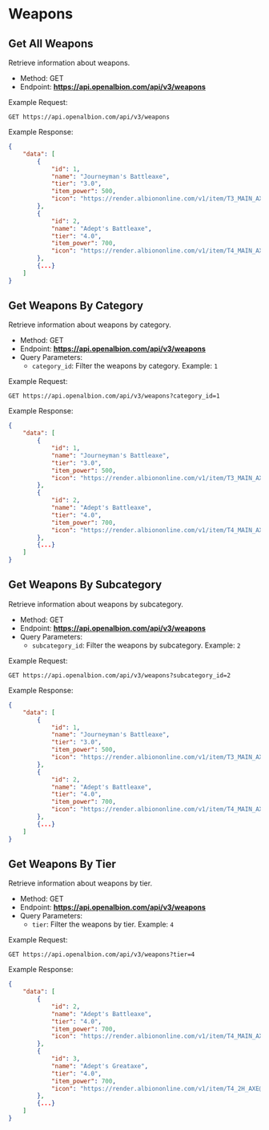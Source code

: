 # Weapons

## Get All Weapons

Retrieve information about weapons.

- Method: GET
- Endpoint: **https://api.openalbion.com/api/v3/weapons**

Example Request:
```http
GET https://api.openalbion.com/api/v3/weapons
```

Example Response:
```json
{
    "data": [
        {
            "id": 1,
            "name": "Journeyman's Battleaxe",
            "tier": "3.0",
            "item_power": 500,
            "icon": "https://render.albiononline.com/v1/item/T3_MAIN_AXE@0.png?quality=0&size=217&locale=en"
        },
        {
            "id": 2,
            "name": "Adept's Battleaxe",
            "tier": "4.0",
            "item_power": 700,
            "icon": "https://render.albiononline.com/v1/item/T4_MAIN_AXE@0.png?quality=0&size=217&locale=en"
        },
        {...}
    ]
}
```

## Get Weapons By Category

Retrieve information about weapons by category.

- Method: GET
- Endpoint: **https://api.openalbion.com/api/v3/weapons**
- Query Parameters:
  - `category_id`: Filter the weapons by category. Example: `1`

Example Request:
```http
GET https://api.openalbion.com/api/v3/weapons?category_id=1
```

Example Response:
```json
{
    "data": [
        {
            "id": 1,
            "name": "Journeyman's Battleaxe",
            "tier": "3.0",
            "item_power": 500,
            "icon": "https://render.albiononline.com/v1/item/T3_MAIN_AXE@0.png?quality=0&size=217&locale=en"
        },
        {
            "id": 2,
            "name": "Adept's Battleaxe",
            "tier": "4.0",
            "item_power": 700,
            "icon": "https://render.albiononline.com/v1/item/T4_MAIN_AXE@0.png?quality=0&size=217&locale=en"
        },
        {...}
    ]
}
```

## Get Weapons By Subcategory

Retrieve information about weapons by subcategory.

- Method: GET
- Endpoint: **https://api.openalbion.com/api/v3/weapons**
- Query Parameters:
  - `subcategory_id`: Filter the weapons by subcategory. Example: `2`

Example Request:
```http
GET https://api.openalbion.com/api/v3/weapons?subcategory_id=2
```

Example Response:
```json
{
    "data": [
        {
            "id": 1,
            "name": "Journeyman's Battleaxe",
            "tier": "3.0",
            "item_power": 500,
            "icon": "https://render.albiononline.com/v1/item/T3_MAIN_AXE@0.png?quality=0&size=217&locale=en"
        },
        {
            "id": 2,
            "name": "Adept's Battleaxe",
            "tier": "4.0",
            "item_power": 700,
            "icon": "https://render.albiononline.com/v1/item/T4_MAIN_AXE@0.png?quality=0&size=217&locale=en"
        },
        {...}
    ]
}
```

## Get Weapons By Tier

Retrieve information about weapons by tier.

- Method: GET
- Endpoint: **https://api.openalbion.com/api/v3/weapons**
- Query Parameters:
  - `tier`: Filter the weapons by tier. Example: `4`

Example Request:
```http
GET https://api.openalbion.com/api/v3/weapons?tier=4
```

Example Response:
```json
{
    "data": [
        {
            "id": 2,
            "name": "Adept's Battleaxe",
            "tier": "4.0",
            "item_power": 700,
            "icon": "https://render.albiononline.com/v1/item/T4_MAIN_AXE@0.png?quality=0&size=217&locale=en"
        },
        {
            "id": 3,
            "name": "Adept's Greataxe",
            "tier": "4.0",
            "item_power": 700,
            "icon": "https://render.albiononline.com/v1/item/T4_2H_AXE@0.png?quality=0&size=217&locale=en"
        },
        {...}
    ]
}
```